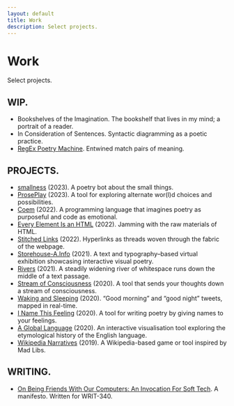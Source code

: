 ```yaml
---
layout: default
title: Work
description: Select projects.
---
```


<div class="intro">
  <h1>Work</h1>
  <div>
    <p>Select projects.</p>
  </div>
</div>
<div class="section">
  <div class="section--header">
    <h2>WIP.</h2>
  </div>
  <div class="section--body">
    <ul>
      <li>Bookshelves of the Imagination. The bookshelf that lives in my mind; a portrait of a reader.</li>
      <li>In Consideration of Sentences. Syntactic diagramming as a poetic practice.</li>
      <li><a href="/work/regex-poetry-machine">RegEx Poetry Machine</a>. Entwined match pairs of meaning.</li>
    </ul>
  </div>
</div>
<div class="section">
  <div class="section--header">
    <h2>PROJECTS.</h2>
  </div>
  <div class="section--body">
    <ul>
      <li><a href="/work/smallness/">smallness</a> (2023). A poetry bot about the small things.</li>
      <li><a href="/work/proseplay/">ProsePlay</a> (2023). A tool for exploring alternate wor(l)d choices and possibilities.</li>
      <li><a href="/work/coem/">Coem</a> (2022). A programming language that imagines poetry as purposeful and code as emotional.</li>
      <li><a href="/work/every-element-is-an-html/">Every Element Is an HTML</a> (2022). Jamming with the raw materials of HTML.</li>
      <li><a href="/work/stitched-links/">Stitched Links</a> (2022). Hyperlinks as threads woven through the fabric of the webpage.</li>
      <li><a href="/work/storehouse-a.info/">Storehouse-A.Info</a> (2021). A text and typography&ndash;based virtual exhibition showcasing interactive visual poetry.</li>
      <li><a href="/work/rivers/">Rivers</a> (2021). A steadily widening river of whitespace runs down the middle of a text passage.</li>
      <li><a href="/work/stream-of-consciousness/">Stream of Consciousness</a> (2020). A tool that sends your thoughts down a stream of consciousness.</li>
      <li><a href="/work/waking-and-sleeping/">Waking and Sleeping</a> (2020). “Good morning” and “good night” tweets, mapped in real-time.</li>
      <li><a href="/work/i-name-this-feeling/">I Name This Feeling</a> (2020). A tool for writing poetry by giving names to your feelings.</li>
      <li><a href="/work/a-global-language/">A Global Language</a> (2020). An interactive visualisation tool exploring the etymological history of the English language.</li>
      <li><a href="/work/wikipedia-narratives/">Wikipedia Narratives</a> (2019). A Wikipedia-based game or tool inspired by Mad Libs.</li>
    </ul>
  </div>
</div>
<div class="section">
  <div class="section--header">
    <h2>WRITING.</h2>
    <div class="section--body">
      <ul>
        <li><a href="/work/manifesto">On Being Friends With Our Computers: An Invocation For Soft Tech</a>. A manifesto. Written for WRIT-340.</li>
      </ul>
    </div>
  </div>
</div>